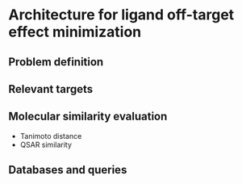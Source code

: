 # Architecture for ligand off-target effect minimization 

## Problem definition



## Relevant targets



## Molecular similarity evaluation

- Tanimoto distance
- QSAR similarity



## Databases and queries

